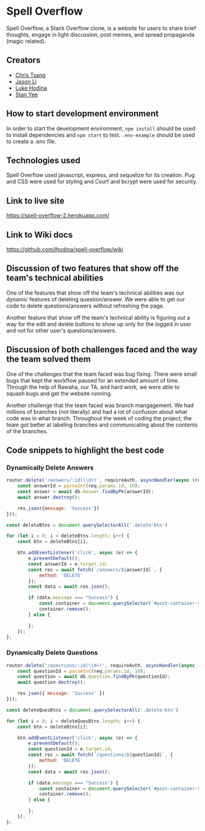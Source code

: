# Spell Overflow
Spell Overflow, a Stack Overflow clone, is a website for users to share brief thoughts, engage in light discussion, post memes, and spread propaganda (magic related).


## Creators
- [Chris Tsang](https://github.com/ctsang727)
- [Jason Li](https://github.com/itsjongy)
- [Luke Hodina](https://github.com/lhodina)
- [Stan Yee](https://github.com/stantm)


## How to start development environment
In order to start the development environment, `npm install` should be used to install dependencies and `npm start` to test. `.env-example` should be used to create a .env file.


## Technologies used
Spell Overflow used javascript, express, and sequelize for its creation. Pug and CSS were used for styling and Csurf and bcrypt were used for security.


## Link to live site
https://spell-overflow-2.herokuapp.com/


## Link to Wiki docs
https://github.com/lhodina/spell-overflow/wiki


## Discussion of two features that show off the team's technical abilities
One of the features that show off the team's technical abilities was our dynamic features of deleting question/answer. We were able to get our code to delete questions/answers without refreshing the page.

Another feature that show off the team's technical ability is figuring out a way for the edit and delete buttons to show up only for the logged in user and not for other user's questions/answers.


## Discussion of both challenges faced and the way the team solved them
One of the challenges that the team faced was bug fixing. There were small bugs that kept the workflow paused for an extended amount of time. Through the help of Rawaha, our TA, and hard work, we were able to squash bugs and get the website running.

Another challenge that the team faced was branch mangagement. We had millions of branches (not literally) and had a lot of confusion about what code was in what branch. Throughout the week of coding the project, the team got better at labeling branches and communicating about the contents of the branches.


## Code snippets to highlight the best code

### Dynamically Delete Answers
```javascript
router.delete('/answers/:id(\\d+)', requireAuth, asyncHandler(async (req, res) => {
    const answerId = parseInt(req.params.id, 10);
    const answer = await db.Answer.findByPk(answerId);
    await answer.destroy();

    res.json({message: 'Success'})
}));
```
```javascript
const deleteBtns = document.querySelectorAll('.delete-btn')

for (let i = 0; i < deleteBtns.length; i++) {
    const btn = deleteBtns[i];

    btn.addEventListener('click', async (e) => {
        e.preventDefault();
        const answerId = e.target.id;
        const res = await fetch(`/answers/${answerId}`, {
            method: 'DELETE'
        });
        const data = await res.json();

        if (data.message === "Success") {
            const container = document.querySelector(`#post-container-${answerId}`);
            container.remove();
        } else {

        };
    });
};
```

### Dynamically Delete Questions
```javascript
router.delete('/questions/:id(\\d+)', requireAuth, asyncHandler(async (req, res) => {
    const questionId = parseInt(req.params.id, 10);
    const question = await db.Question.findByPk(questionId);
    await question.destroy();

    res.json({ message: 'Success' })
}));
```

```javascript
const deleteQuesBtns = document.querySelectorAll('.delete-btn')

for (let i = 0; i < deleteQuesBtns.length; i++) {
    const btn = deleteBtns[i];

    btn.addEventListener('click', async (e) => {
        e.preventDefault();
        const questionId = e.target.id;
        const res = await fetch(`/questions/${questionId}`, {
            method: 'DELETE'
        });
        const data = await res.json();

        if (data.message === "Success") {
            const container = document.querySelector(`#post-container-${questionId}`);
            container.remove();
        } else {

        };
    });
};
```
